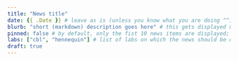 ```yaml
---
title: "News title"
date: {{ .Date }} # leave as is (unless you know what you are doing ^^)
blurb: "short (markdown) description goes here" # this gets displayed underneath the title in the news feed
pinned: false # by default, only the fist 10 news items are displayed; if you set pinned to true, then this news item will be displayed regardless of its age 
labs: ["cbl", "hennequin"] # list of labs on which the news should be displayed (use "cbl" to display on the main CBL website, and the PI's lastname (lowercase) for individual lab's websites, e.g. "hennequin")
draft: true
---
```


<!-- Each news item gets a full page of its own in addition to its presence in the front-page news feed; the body of that page is populated by any content you might want to enter below in Markdown format -->


